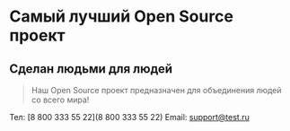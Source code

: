 # Самый лучший Open Source проект

## Сделан людьми для людей

> Наш Open Source проект предназначен для объединения людей со всего мира!

Тел: [8 800 333 55 22](8 800 333 55 22)
Email: [support@test.ru](support@test.ru)